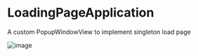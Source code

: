 # LoadingPageApplication


A custom PopupWindowView to implement singleton load page

![image](https://github.com/EvaZhang321/LoadingPageApplication/blob/master/image/screenshot.gif.png)

